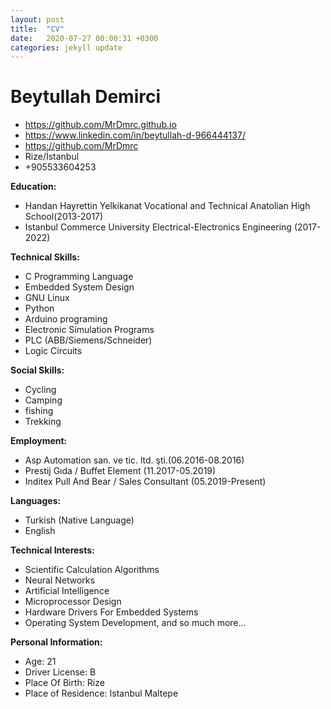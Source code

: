 ```yaml
---
layout: post
title:  "CV"
date:   2020-07-27 00:00:31 +0300
categories: jekyll update
---
```

# Beytullah Demirci

- https://github.com/MrDmrc.github.io
- https://www.linkedin.com/in/beytullah-d-966444137/
- https://github.com/MrDmrc
- Rize/İstanbul
- +905533604253


**Education:**
- Handan Hayrettin Yelkikanat Vocational and Technical Anatolian High School(2013-2017)
- Istanbul Commerce University Electrical-Electronics Engineering (2017-2022)

**Technical Skills:**

- C Programming Language
- Embedded System Design
- GNU Linux
- Python
- Arduino programing
- Electronic Simulation Programs
- PLC (ABB/Siemens/Schneider)
- Logic Circuits

**Social Skills:**

- Cycling
- Camping
- fishing
- Trekking

**Employment:**

- Asp Automation san. ve tic. ltd. şti.(06.2016-08.2016)
- Prestij Gıda / Buffet Element (11.2017-05.2019)
- Inditex Pull And Bear / Sales Consultant (05.2019-Present)

**Languages:**

- Turkish (Native Language)
- English

**Technical Interests:**

- Scientific Calculation Algorithms
- Neural Networks
- Artificial Intelligence
- Microprocessor Design
- Hardware Drivers For Embedded Systems
- Operating System Development, and so much more...

**Personal Information:**

- Age: 21
- Driver License: B
- Place Of Birth: Rize
- Place of Residence: Istanbul Maltepe
